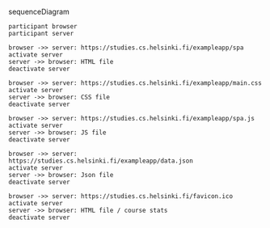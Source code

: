 sequenceDiagram

    participant browser
    participant server

    browser ->> server: https://studies.cs.helsinki.fi/exampleapp/spa
    activate server
    server ->> browser: HTML file
    deactivate server

    browser ->> server: https://studies.cs.helsinki.fi/exampleapp/main.css
    activate server
    server ->> browser: CSS file
    deactivate server

    browser ->> server: https://studies.cs.helsinki.fi/exampleapp/spa.js
    activate server
    server ->> browser: JS file
    deactivate server

    browser ->> server: https://studies.cs.helsinki.fi/exampleapp/data.json
    activate server
    server ->> browser: Json file
    deactivate server

    browser ->> server: https://studies.cs.helsinki.fi/favicon.ico
    activate server
    server ->> browser: HTML file / course stats
    deactivate server


